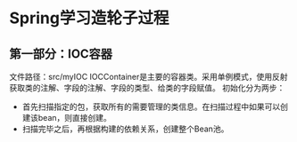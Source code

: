 # Spring学习造轮子过程
## 第一部分：IOC容器
文件路径：src/myIOC
IOCContainer是主要的容器类。采用单例模式，使用反射获取类的注解、字段的注解、字段的类型、给类的字段赋值。
初始化分为两步：
* 首先扫描指定的包，获取所有的需要管理的类信息。在扫描过程中如果可以创建该bean，则直接创建。
* 扫描完毕之后，再根据构建的依赖关系，创建整个Bean池。

